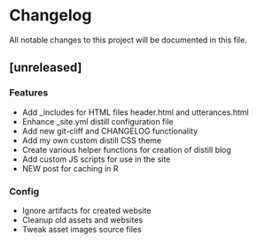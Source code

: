 # Changelog
All notable changes to this project will be documented in this file.

## [unreleased]

### Features

- Add _includes for HTML files header.html and utterances.html
- Enhance _site.yml distill configuration file
- Add new git-cliff and CHANGELOG functionality
- Add my own custom distill CSS theme
- Create various helper functions for creation of distill blog
- Add custom JS scripts for use in the site
- NEW post for caching in R

### Config

- Ignore artifacts for created website
- Cleanup old assets and websites
- Tweak asset images source files

<!-- generated by git-cliff -->
